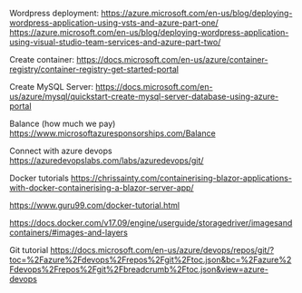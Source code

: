 Wordpress deployment:
https://azure.microsoft.com/en-us/blog/deploying-wordpress-application-using-vsts-and-azure-part-one/
https://azure.microsoft.com/en-us/blog/deploying-wordpress-application-using-visual-studio-team-services-and-azure-part-two/

Create container:
https://docs.microsoft.com/en-us/azure/container-registry/container-registry-get-started-portal

Create MySQL Server:
https://docs.microsoft.com/en-us/azure/mysql/quickstart-create-mysql-server-database-using-azure-portal

Balance (how much we pay)
https://www.microsoftazuresponsorships.com/Balance

Connect with azure devops
https://azuredevopslabs.com/labs/azuredevops/git/

Docker tutorials
https://chrissainty.com/containerising-blazor-applications-with-docker-containerising-a-blazor-server-app/

https://www.guru99.com/docker-tutorial.html

https://docs.docker.com/v17.09/engine/userguide/storagedriver/imagesandcontainers/#images-and-layers

Git tutorial
https://docs.microsoft.com/en-us/azure/devops/repos/git/?toc=%2Fazure%2Fdevops%2Frepos%2Fgit%2Ftoc.json&bc=%2Fazure%2Fdevops%2Frepos%2Fgit%2Fbreadcrumb%2Ftoc.json&view=azure-devops

